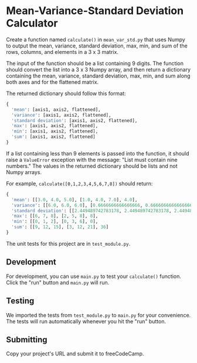# Mean-Variance-Standard Deviation Calculator

Create a function named ``` calculate() ``` in ``` mean_var_std.py ``` that uses Numpy to output the mean, variance, standard deviation, max, min, and sum of the rows, columns, and elements in a 3 x 3 matrix.

The input of the function should be a list containing 9 digits. The function should convert the list into a 3 x 3 Numpy array, and then return a dictionary containing the mean, variance, standard deviation, max, min, and sum along both axes and for the flattened matrix.

The returned dictionary should follow this format:

```python
{
  'mean': [axis1, axis2, flattened],
  'variance': [axis1, axis2, flattened],
  'standard deviation': [axis1, axis2, flattened],
  'max': [axis1, axis2, flattened],
  'min': [axis1, axis2, flattened],
  'sum': [axis1, axis2, flattened]
}
```
If a list containing less than 9 elements is passed into the function, it should raise a ``` ValueError ``` exception with the message: "List must contain nine numbers." The values in the returned dictionary should be lists and not Numpy arrays.

For example, ``` calculate([0,1,2,3,4,5,6,7,8]) ``` should return:
```python
{
  'mean': [[3.0, 4.0, 5.0], [1.0, 4.0, 7.0], 4.0],
  'variance': [[6.0, 6.0, 6.0], [0.6666666666666666, 0.6666666666666666, 0.6666666666666666], 6.666666666666667],
  'standard deviation': [[2.449489742783178, 2.449489742783178, 2.449489742783178], [0.816496580927726, 0.816496580927726, 0.816496580927726], 2.581988897471611],
  'max': [[6, 7, 8], [2, 5, 8], 8],
  'min': [[0, 1, 2], [0, 3, 6], 0],
  'sum': [[9, 12, 15], [3, 12, 21], 36]
}
```
The unit tests for this project are in ``` test_module.py ```.

## Development
For development, you can use ``` main.py ``` to test your ``` calculate() ``` function. Click the "run" button and ``` main.py ``` will run.

## Testing
We imported the tests from ``` test_module.py ``` to ``` main.py ``` for your convenience. The tests will run automatically whenever you hit the "run" button.

## Submitting
Copy your project's URL and submit it to freeCodeCamp.
